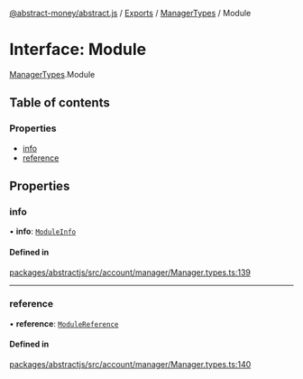 [@abstract-money/abstract.js](../README.md) / [Exports](../modules.md) / [ManagerTypes](../modules/ManagerTypes.md) / Module

# Interface: Module

[ManagerTypes](../modules/ManagerTypes.md).Module

## Table of contents

### Properties

- [info](ManagerTypes.Module.md#info)
- [reference](ManagerTypes.Module.md#reference)

## Properties

### info

• **info**: [`ModuleInfo`](ManagerTypes.ModuleInfo.md)

#### Defined in

[packages/abstractjs/src/account/manager/Manager.types.ts:139](https://github.com/Abstract-OS/abstract.js/blob/c46b309/packages/abstractjs/src/account/manager/Manager.types.ts#L139)

___

### reference

• **reference**: [`ModuleReference`](../modules/ManagerTypes.md#modulereference)

#### Defined in

[packages/abstractjs/src/account/manager/Manager.types.ts:140](https://github.com/Abstract-OS/abstract.js/blob/c46b309/packages/abstractjs/src/account/manager/Manager.types.ts#L140)
